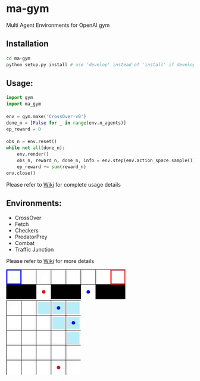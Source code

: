 # ma-gym
Multi Agent Environments for OpenAI gym

## Installation
```bash
cd ma-gym
python setup.py install # use 'develop' instead of 'install' if developing the package
```

## Usage:
```python
import gym
import ma_gym

env = gym.make('CrossOver-v0')
done_n = [False for _ in range(env.n_agents)]
ep_reward = 0

obs_n = env.reset()
while not all(done_n):
    env.render()
    obs_n, reward_n, done_n, info = env.step(env.action_space.sample())
    ep_reward += sum(reward_n)
env.close()
```

Please refer to [Wiki](https://github.com/koulanurag/ma-gym/wiki) for complete usage details

## Environments:
- CrossOver
- Fetch
- Checkers
- PredatorPrey
- Combat
- Traffic Junction

Please refer to [Wiki](https://github.com/koulanurag/ma-gym/wiki) for more details

![CrossOver](static/gif/CrossOver.gif)
![PredatorPrey](static/gif/PredatorPrey5x5.gif)
